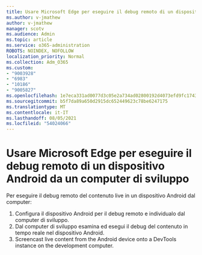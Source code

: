 ```yaml
---
title: Usare Microsoft Edge per eseguire il debug remoto di un dispositivo Android da un computer di sviluppo
ms.author: v-jmathew
author: v-jmathew
manager: scotv
ms.audience: Admin
ms.topic: article
ms.service: o365-administration
ROBOTS: NOINDEX, NOFOLLOW
localization_priority: Normal
ms.collection: Adm_O365
ms.custom:
- "9003928"
- "6983"
- "10186"
- "9005827"
ms.openlocfilehash: 1e7eca331ad0077d3c05e2a734ad02800192d4073efd9fc17431e11b7e691883
ms.sourcegitcommit: b5f7da89a650d2915dc652449623c78be6247175
ms.translationtype: MT
ms.contentlocale: it-IT
ms.lasthandoff: 08/05/2021
ms.locfileid: "54024066"
---
```

# <a name="use-microsoft-edge-to-remotely-debug-an-android-device-from-a-development-computer"></a>Usare Microsoft Edge per eseguire il debug remoto di un dispositivo Android da un computer di sviluppo

Per eseguire il debug remoto del contenuto live in un dispositivo Android dal computer:

1. Configura il dispositivo Android per il debug remoto e individualo dal computer di sviluppo.
2. Dal computer di sviluppo esamina ed esegui il debug del contenuto in tempo reale nel dispositivo Android.
3. Screencast live content from the Android device onto a DevTools instance on the development computer.
